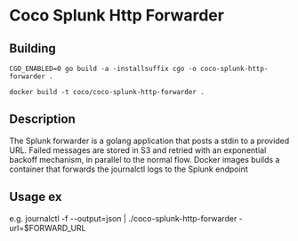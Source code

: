 # Coco Splunk Http Forwarder

## Building
```
CGO_ENABLED=0 go build -a -installsuffix cgo -o coco-splunk-http-forwarder .

docker build -t coco/coco-splunk-http-forwarder .
```

## Description
The Splunk forwarder is a golang application that posts a stdin to a provided URL.
Failed messages are stored in S3 and retried with an exponential backoff mechanism, in parallel to the normal flow.
Docker images builds a container that forwards the journalctl logs to the Splunk endpoint
 
## Usage ex
e.g. journalctl -f --output=json | ./coco-splunk-http-forwarder -url=$FORWARD_URL
